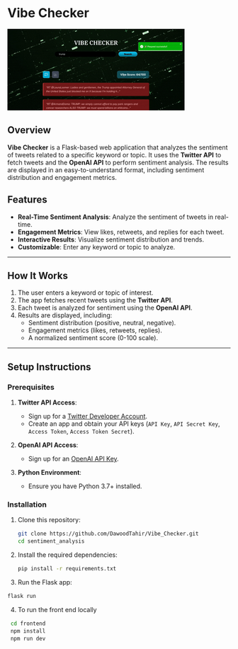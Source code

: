 # Vibe Checker
![Demo GIF](results.gif)


## Overview
**Vibe Checker** is a Flask-based web application that analyzes the sentiment of tweets related to a specific keyword or topic. It uses the **Twitter API** to fetch tweets and the **OpenAI API** to perform sentiment analysis. The results are displayed in an easy-to-understand format, including sentiment distribution and engagement metrics.

## Features
- **Real-Time Sentiment Analysis**: Analyze the sentiment of tweets in real-time.
- **Engagement Metrics**: View likes, retweets, and replies for each tweet.
- **Interactive Results**: Visualize sentiment distribution and trends.
- **Customizable**: Enter any keyword or topic to analyze.

---

## How It Works
1. The user enters a keyword or topic of interest.
2. The app fetches recent tweets using the **Twitter API**.
3. Each tweet is analyzed for sentiment using the **OpenAI API**.
4. Results are displayed, including:
   - Sentiment distribution (positive, neutral, negative).
   - Engagement metrics (likes, retweets, replies).
   - A normalized sentiment score (0-100 scale).

---

## Setup Instructions

### Prerequisites
1. **Twitter API Access**:
   - Sign up for a [Twitter Developer Account](https://developer.twitter.com/).
   - Create an app and obtain your API keys (`API Key`, `API Secret Key`, `Access Token`, `Access Token Secret`).

2. **OpenAI API Access**:
   - Sign up for an [OpenAI API Key](https://platform.openai.com/).

3. **Python Environment**:
   - Ensure you have Python 3.7+ installed.

### Installation
1. Clone this repository:
   ```bash
   git clone https://github.com/DawoodTahir/Vibe_Checker.git
   cd sentiment_analysis
   ```
2. Install the required dependencies:
   ```bash
   pip install -r requirements.txt
    ```

3. Run the Flask app:
  ```bash
  flask run
  ```


4. To run the front end locally 
 ```bash
  cd frontend
  npm install
  npm run dev
  ```
   
